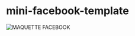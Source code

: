 # mini-facebook-template

![MAQUETTE FACEBOOK](https://user-images.githubusercontent.com/98518669/197176496-f16b8226-4581-4f54-915b-e9daecdbb29a.jpg)
